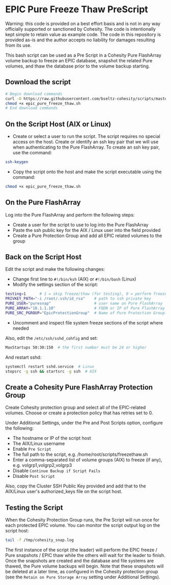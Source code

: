 # EPIC Pure Freeze Thaw PreScript

Warning: this code is provided on a best effort basis and is not in any way officially supported or sanctioned by Cohesity. The code is intentionally kept simple to retain value as example code. The code in this repository is provided as-is and the author accepts no liability for damages resulting from its use.

This bash script can be used as a Pre Script in a Cohesity Pure FlashArray volume backup to freeze an EPIC database, snapshot the related Pure volumes, and thaw the database prior to the volume backup starting.

## Download the script

```bash
# Begin download commands
curl -O https://raw.githubusercontent.com/bseltz-cohesity/scripts/master/bash/epic_pure_freeze_thaw/epic_pure_freeze_thaw.sh
chmod +x epic_pure_freeze_thaw.sh
# End download commands
```

## On the Script Host (AIX or Linux)

* Create or select a user to run the script. The script requires no special access on the host. Create or identify an ssh key pair that we will use when authenticating to the Pure FlashArray. To create an ssh key pair, use the command:

```bash
ssh-keygen
```

* Copy the script onto the host and make the script executable using the command:

```bash
chmod +x epic_pure_freeze_thaw.sh
```

## On the Pure FlashArray

Log into the Pure FlashArray and perform the following steps:

* Create a user for the script to use to log into the Pure FlashArray
* Paste the ssh public key for the AIX / Linux user into the field provided
* Create a Pure Protection Group and add all EPIC related volumes to the group

## Back on the Script Host

Edit the script and make the following changes:

* Change first line to `#!/bin/ksh` (AIX) or `#!/bin/bash` (Linux)
* Modify the settings section of the script:

```bash
testing=1      # 1 = skip freeze/thaw (for testing), 0 = perform freeze/thaw (production)
PRIVKEY_PATH="-i /root/.ssh/id_rsa"    # path to ssh private key
PURE_USER="puresnap"                   # user name on Pure FlashArray
PURE_ARRAY="10.1.1.10"                 # FQDN or IP of Pure FlashArray
PURE_SRC_PGROUP="EpicProtectionGroup"  # Name of Pure Protection Group on Pure FlashArray
```

* Uncomment and inspect file system freeze sections of the script where needed

Also, edit the `/etc/ssh/sshd_cohfig` and set:

```bash
MaxStartups 50:30:150  # the first number must be 24 or higher
```

And restart sshd:

```bash
systemctl restart sshd.service  # Linux
stopsrc -g ssh && startsrc -g ssh  # AIX
```

## Create a Cohesity Pure FlashArray Protection Group

Create Cohesity protection group and select all of the EPIC-related volumes. Choose or create a protection policy that has retries set to 0.

Under Additional Settings, under the Pre and Post Scripts option, configure the following:

* The hostname or IP of the script host
* The AIX/Linux username
* Enable `Pre Script`
* The full path to the script, e.g. /home/root/scripts/freezethaw.sh
* Enter a comma-separated list of volume groups (AIX) to freeze (if any), e.g. volgrp1,volgrp2,volgrp3
* Disable `Continue Backup if Script Fails`
* Disable `Post Script`

Also, copy the Cluster SSH Public Key provided and add that to the AIX/Linux user's authorized_keys file on the script host.

## Testing the Script

When the Cohesity Protection Group runs, the Pre Script will run once for each protected EPIC volume. You can monitor the script output log on the script host:

```bash
tail -f /tmp/cohesity_snap.log
```

The first instance of the script (the leader) will perform the EPIC freeze / Pure snapshots / EPIC thaw while the others will wait for the leader to finish. Once the snapshots are created and the database and file systems are thawed, the Pure volume backups will begin. Note that these snapshots will be deleted at a later time, as configured in the Cohesity protection group (see the `Retain on Pure Storage Array` setting under Additional Settings).
